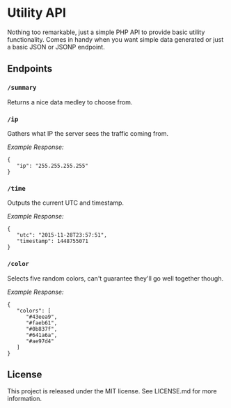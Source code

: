 # Utility API

Nothing too remarkable, just a simple PHP API to provide basic utility functionality. Comes in handy when you want simple data generated or just a basic JSON or JSONP endpoint.


## Endpoints

### `/summary`

Returns a nice data medley to choose from.

### `/ip`

Gathers what IP the server sees the traffic coming from.

_Example Response:_

```
{
   "ip": "255.255.255.255"
}
```

### `/time`

Outputs the current UTC and timestamp.

_Example Response:_

```
{
   "utc": "2015-11-28T23:57:51",
   "timestamp": 1448755071
}
```

### `/color`

Selects five random colors, can't guarantee they'll go well together though.

_Example Response:_

```
{
   "colors": [
      "#43eea9",
      "#faeb61",
      "#0b837f",
      "#641a6a",
      "#ae97d4"
   ]
}
```


## License

This project is released under the MIT license. See LICENSE.md for more information.
